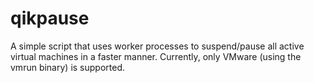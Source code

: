 qikpause
========

A simple script that uses worker processes to suspend/pause all active virtual machines in a faster manner.
Currently, only VMware (using the vmrun binary) is supported. 

